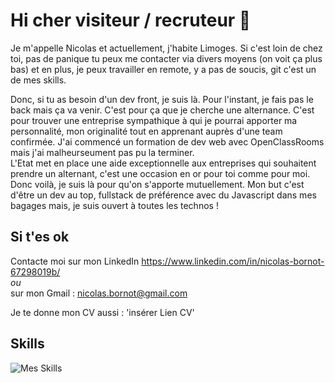 # Hi cher visiteur / recruteur 👋

Je m'appelle Nicolas et actuellement, j'habite Limoges. Si c'est loin de chez toi, pas de panique tu peux me contacter via divers moyens (on voit ça plus bas) et en plus, je peux travailler en remote, y a pas de soucis, git c'est un de mes skills.

Donc, si tu as besoin d'un dev front, je suis là. Pour l'instant, je fais pas le back mais ça va venir. C'est pour ça que je cherche une alternance. C'est pour trouver une entreprise sympathique à qui je pourrai apporter ma personnalité, mon originalité tout en apprenant auprès d'une team confirmée. J'ai commencé un formation de dev web avec OpenClassRooms mais j'ai malheurseument pas pu la terminer.   
L'Etat met en place une aide exceptionnelle aux entreprises qui souhaitent prendre un alternant, c'est une occasion en or pour toi comme pour moi.   
Donc voilà, je suis là pour qu'on s'apporte mutuellement. Mon but c'est d'être un dev au top, fullstack de préférence avec du Javascript dans mes bagages mais, je suis ouvert à toutes les technos !

## Si t'es ok

Contacte moi sur mon LinkedIn <https://www.linkedin.com/in/nicolas-bornot-67298019b/>  
*ou*  
sur mon Gmail : nicolas.bornot@gmail.com  

Je te donne mon CV aussi : 'insérer Lien CV'

## Skills 

![Mes Skills](https://nsm09.casimages.com/img/2020/11/12//2011121110558597417122366.jpg)


